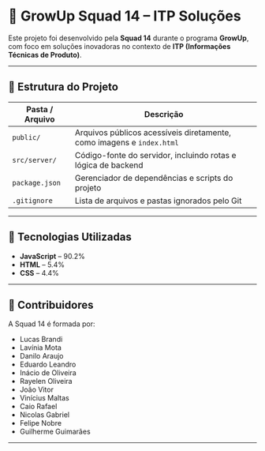 # 🧠 GrowUp Squad 14 – ITP Soluções

Este projeto foi desenvolvido pela **Squad 14** durante o programa **GrowUp**, com foco em soluções inovadoras no contexto de **ITP (Informações Técnicas de Produto)**.

---

## 📁 Estrutura do Projeto

| Pasta / Arquivo       | Descrição                                                                 |
|------------------------|---------------------------------------------------------------------------|
| `public/`              | Arquivos públicos acessíveis diretamente, como imagens e `index.html`     |
| `src/server/`          | Código-fonte do servidor, incluindo rotas e lógica de backend             |
| `package.json`         | Gerenciador de dependências e scripts do projeto                          |
| `.gitignore`           | Lista de arquivos e pastas ignorados pelo Git                             |

---

## 🚀 Tecnologias Utilizadas

- **JavaScript** – 90.2%
- **HTML** – 5.4%
- **CSS** – 4.4%

---

## 👥 Contribuidores

A Squad 14 é formada por:

- Lucas Brandi  
- Lavínia Mota  
- Danilo Araujo  
- Eduardo Leandro  
- Inácio de Oliveira  
- Rayelen Oliveira  
- João Vitor  
- Vinícius Maltas  
- Caio Rafael  
- Nicolas Gabriel  
- Felipe Nobre  
- Guilherme Guimarães

---

